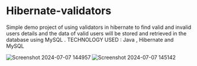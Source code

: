# Hibernate-validators
Simple demo project of using validators in hibernate to find valid and invalid users details and the data of valid users will be stored and retrieved in the database using MySQL . TECHNOLOGY USED : Java , Hibernate and MySQL


![Screenshot 2024-07-07 144957](https://github.com/LOTHIKA/Hibernate-validators/assets/167205090/a7e20495-f79c-4b30-9ca7-e356f722d56d)
![Screenshot 2024-07-07 145142](https://github.com/LOTHIKA/Hibernate-validators/assets/167205090/c0aba6ff-3975-4f86-b002-fbd4aef254a4)

